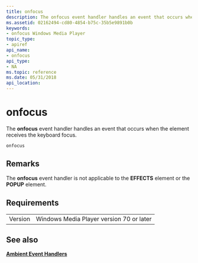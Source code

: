 ```yaml
---
title: onfocus
description: The onfocus event handler handles an event that occurs when the element receives the keyboard focus.
ms.assetid: 02162494-cd80-4854-b75c-35b5e9891b0b
keywords:
- onfocus Windows Media Player
topic_type:
- apiref
api_name:
- onfocus
api_type:
- NA
ms.topic: reference
ms.date: 05/31/2018
api_location: 
---
```


# onfocus

The **onfocus** event handler handles an event that occurs when the element receives the keyboard focus.

``` syntax
onfocus
```

## Remarks

The **onfocus** event handler is not applicable to the **EFFECTS** element or the **POPUP** element.

## Requirements



|                    |                                                     |
|--------------------|-----------------------------------------------------|
| Version<br/> | Windows Media Player version 70 or later<br/> |



## See also

<dl> <dt>

[**Ambient Event Handlers**](ambient-event-handlers.md)
</dt> </dl>

 

 





